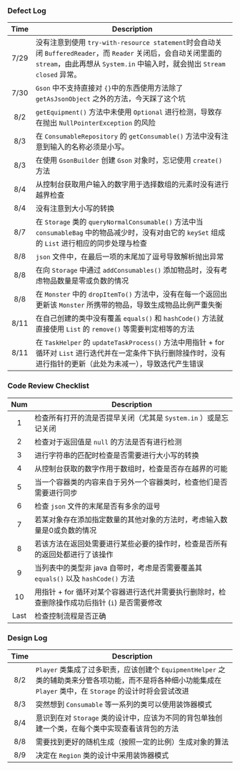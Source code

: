 ### Defect Log
| Time   | Description |
| :----: | ------------|
| 7/29   | 没有注意到使用 `try-with-resource statement`时会自动关闭 `BufferedReader`，而 `Reader` 关闭后，会自动关闭里面的 `stream`，由此再想从 `System.in` 中输入时，就会抛出 `Stream closed` 异常。
| 7/30   | `Gson` 中不支持直接对 `{}`中的东西使用方法除了 `getAsJsonObject` 之外的方法，今天踩了这个坑 |
| 8/2    | `getEquipment()` 方法中未使用 `Optional` 进行检测，导致存在抛出 `NullPointerException` 的风险 |
| 8/3    | 在 `ConsumableRepository` 的 `getConsumable()` 方法中没有注意到输入的名称必须是小写。 |
| 8/3    | 在使用 `GsonBuilder` 创建 `Gson` 对象时，忘记使用 `create()` 方法 |
| 8/4    | 从控制台获取用户输入的数字用于选择数组的元素时没有进行越界检查 |
| 8/4    | 没有注意到大小写的转换 |
| 8/7    | 在 `Storage` 类的 `queryNormalConsumable()` 方法中当 `consumableBag` 中的物品减少时，没有对由它的 `keySet` 组成的 `List` 进行相应的同步处理与检查 |
| 8/8    | `json` 文件中，在最后一项的末尾加了逗号导致解析抛出异常 |
| 8/8    | 在向 `Storage` 中通过 `addConsumables()` 添加物品时，没有考虑物品数量是零或负数的情况 |
| 8/8    | 在 `Monster` 中的 `dropItemTo()` 方法中，没有在每一个返回出更新该 `Monster` 所携带的物品，导致生成物品比例严重失衡 |
| 8/11   | 在自己创建的类中没有覆盖 `equals()` 和 `hashCode()` 方法就直接使用 `List` 的 `remove()` 等需要判定相等的方法 |
| 8/11   | 在 `TaskHelper` 的 `updateTaskProcess()` 方法中用指针 + for 循环对 `List` 进行迭代并在一定条件下执行删除操作时，没有进行指针的更新（此处为未减一），导致迭代产生错误 |

### Code Review Checklist
| Num    | Description |
| :----: | ------------|
| 1      | 检查所有打开的流是否提早关闭（尤其是 `System.in` ）或是忘记关闭 |
| 2      | 检查对于返回值是 `null` 的方法是否有进行检测 |
| 3      | 进行字符串的匹配时检查是否需要进行大小写的转换 |
| 4      | 从控制台获取的数字作用于数组时，检查是否存在越界的可能 |
| 5      | 当一个容器类的内容来自于另外一个容器类时，检查他们是否需要进行同步 |
| 6      | 检查 `json` 文件的末尾是否有多余的逗号 |
| 7      | 若某对象存在添加指定数量的其他对象的方法时，考虑输入数量是0或负数的情况 |
| 8      | 若该方法在返回处需要进行某些必要的操作时，检查是否所有的返回处都进行了该操作 |
| 9      | 当列表中的类型非 java 自带时，考虑是否需要覆盖其 `equals()` 以及 `hashCode()` 方法 |
| 10     | 用指针 + for 循环对某个容器进行迭代并需要执行删除时，检查删除操作成功后指针 (`i`) 是否需要修改 |
| Last   | 检查控制流程是否正确 |

### Design Log
| Time   | Description |
| :----: | ------------|
| 8/2    | `Player` 类集成了过多职责，应该创建个 `EquipmentHelper` 之类的辅助类来分管各项功能，而不是将各种细小功能集成在 `Player` 类中，在 `Storage` 的设计时将会尝试改进 |
| 8/3    | 突然想到 `Consumable` 等一系列的类可以使用装饰器模式 |
| 8/4    | 意识到在对 `Storage` 类的设计中，应该为不同的背包单独创建一个类，在每个类中实现查看该背包的方法 |
| 8/8    | 需要找到更好的随机生成（按照一定的比例）生成对象的算法 |
| 8/9    | 决定在 `Region` 类的设计中采用装饰器模式 |